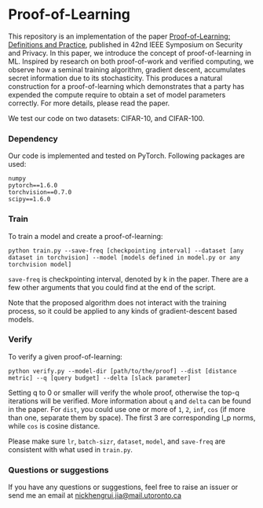 # Proof-of-Learning

This repository is an implementation of the paper [Proof-of-Learning: Definitions and Practice](https://PLACEHOLDER), published in 42nd IEEE Symposium on
Security and Privacy. In this paper, we introduce the concept of proof-of-learning in ML. Inspired by research on both proof-of-work and verified computing, we observe how a seminal training algorithm, gradient descent, accumulates secret information due to its stochasticity. This produces a natural construction for a proof-of-learning which demonstrates that a party has expended the compute require to obtain a set of model parameters correctly. For more details, please read the paper.

We test our code on two datasets: CIFAR-10, and CIFAR-100. 

### Dependency
Our code is implemented and tested on PyTorch. Following packages are used:
```
numpy
pytorch==1.6.0
torchvision==0.7.0
scipy==1.6.0
```

### Train
To train a model and create a proof-of-learning:
```
python train.py --save-freq [checkpointing interval] --dataset [any dataset in torchvision] --model [models defined in model.py or any torchvision model]
```
`save-freq` is checkpointing interval, denoted by k in the paper. There are a few other arguments that you could find at the end of the script. 

Note that the proposed algorithm does not interact with the training process, so it could be applied to any kinds of gradient-descent based models.


### Verify
To verify a given proof-of-learning:
```
python verify.py --model-dir [path/to/the/proof] --dist [distance metric] --q [query budget] --delta [slack parameter]
```
Setting q to 0 or smaller will verify the whole proof, otherwise the top-q iterations will be verified. More information about `q` and `delta` can be found in the paper. For `dist`, you could use one or more of `1`, `2`, `inf`, `cos` (if more than one, separate them by space). The first 3 are corresponding l_p norms, while `cos` is cosine distance. 

Please make sure `lr`, `batch-sizr`, `dataset`, `model`, and `save-freq` are consistent with what used in `train.py`.

### Questions or suggestions
If you have any questions or suggestions, feel free to raise an issuer or send me an email at nickhengrui.jia@mail.utoronto.ca
